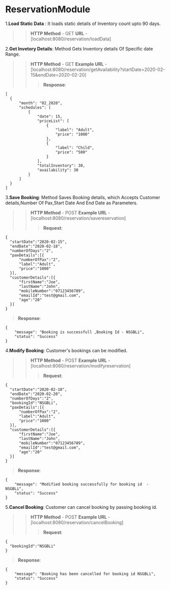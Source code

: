 # ReservationModule

1.**Load Static Data** : It loads static details of Inventory count upto 90 days.
  >>**HTTP Method** - GET
  >>**URL** -  [localhost:8080/reservation/loadData]
 
2.**Get Invetory Details**: Method Gets Inventory details Of Specific date Range.
  >>**HTTP Method** - GET
  >>**Example URL** - [localhost:8080/reservation/getAvailability?startDate=2020-02-15&endDate=2020-02-20]
  >>>**Response**:
  ```
  [
    {
        "month": "02_2020",
        "schedules": [
            {
                "date": 15,
                "priceList": [
                    {
                        "label": "Adult",
                        "price": "1000"
                    },
                    {
                        "label": "Child",
                        "price": "500"
                    }
                ],
                "totalInventory": 30,
                "availability": 30
            }
        ]
    }
]
```

3.**Save Booking**: Method Saves Booking details, which Accepts Customer details,Number Of Pax,Start Date And End Date as Parameters.
  >>**HTTP Method** - POST
  >>**Example URL** - [localhost:8080/reservation/savereservation]
  >>>**Request**:
  ```
  {
	"startDate":"2020-02-15",
	"endDate":"2020-02-18",
	"numberOfDays":"2",
	"paxDetails":[{
		"numberOfPax":"2",
		"label":"Adult",
		"price":"1000"
	}],
	"customerDetails":[{
		"firstName":"Joe",
		"lastName":"John",
		"mobileNumber":"07123456789",
		"emailId":"test@gmail.com",
		"age":"20"
	}]
}
```
>**Response**:
```
{
    "message": "Booking is successfull ,Booking Id - NSGBLi",
    "status": "Success"
}
```

4.**Modify Booking**: Customer's bookings can be modified.
  >>**HTTP Method** - POST
  >>**Example URL** - [localhost:8080/reservation/modifyreservation]
  >>>**Request**:
  ```
{
	"startDate":"2020-02-18",
	"endDate":"2020-02-20",
	"numberOfDays":"2",
	"bookingId":"NSGBLi",
	"paxDetails":[{
		"numberOfPax":"2",
		"label":"Adult",
		"price":"1000"
	}],
	"customerDetails":[{
		"firstName":"Joe",
		"lastName":"John",
		"mobileNumber":"07123456789",
		"emailId":"test@gmail.com",
		"age":"20"
	}]
}
```
>**Response**:
```
{
    "message": "Modified booking successfully for booking id  - NSGBLi",
    "status": "Success"
}
```

5.**Cancel Booking**: Customer can cancel booking by passing booking id.
  >>**HTTP Method** - POST
  >>**Example URL** -[localhost:8080/reservation/cancelBooking] 
  >>>**Request**:
  ```
{
	"bookingId":"NSGBLi"
}
```
>**Response**:
```
{
    "message": "Booking has been cancelled for booking id NSGBLi",
    "status": "Success"
}
```



